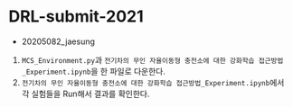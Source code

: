 # DRL-submit-2021

- 20205082_jaesung
1. `MCS_Environment.py`과 `전기차의 무인 자율이동형 충전소에 대한 강화학습 접근방법_Experiment.ipynb`을 한 파일로 다운한다.
2. `전기차의 무인 자율이동형 충전소에 대한 강화학습 접근방법_Experiment.ipynb`에서 각 실험들을 Run해서 결과를 확인한다.

